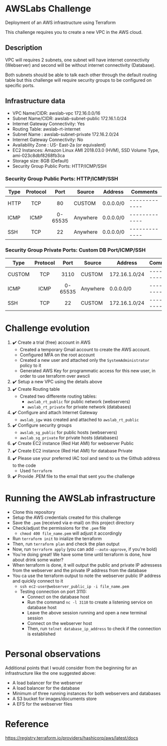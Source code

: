 # AWSLabs Challenge
Deployment of an AWS infrastructure using Terraform

This challenge requires you to create a new VPC in the AWS cloud.

## Description
VPC will requires 2 subnets, one subnet will have internet connectivity (Webserver) and second will be without internet
connectivity (Database).

Both subnets should be able to talk each other through the default routing table but this challenge will require security groups to be configured on specific ports.

## Infrastructure data
- VPC Name/CIDR: awslab-vpc 172.16.0.0/16
- Subnet Name/CIDR: awslab-subnet-public 172.16.1.0/24
- Internet Gateway Connectivity: Yes
- Routing Table: awslab-rt-internet
- Subnet Name : awslab-subnet-private 172.16.2.0/24
- Internet Gateway Connectivity: No
- Availability Zone : US- East-2a (or equivalent)
- EC2 Instances: Amazon Linux AMI 2018.03.0 (HVM), SSD Volume Type, ami-023c8dbf8268fb3ca
- Storage size: 8GB (Default)
- Security Group Public Ports: HTTP/ICMP/SSH

### Security Group Public Ports: HTTP/ICMP/SSH
| Type          | Protocol      | Port    | Source        | Address       | Comments      |
| ------------- |:-------------:|:-------:| ------------- | ------------- | ------------- |
| HTTP          | TCP           | 80      | CUSTOM        | 0.0.0.0/0     | ------------- |
| ICMP          | ICMP          | 0-65535 | Anywhere      | 0.0.0.0/0     | ------------- |
| SSH           | TCP           | 22      | Anywhere      | 0.0.0.0/0     | ------------- |

### Security Group Private Ports: Custom DB Port/ICMP/SSH
| Type          | Protocol      | Port    | Source        | Address       | Comments      |
| ------------- |:-------------:|:-------:| ------------- | ------------- | ------------- |
| CUSTOM        | TCP           | 3110    | CUSTOM        | 172.16.1.0/24 | ------------- |
| ICMP          | ICMP          | 0-65535 | Anywhere      | 0.0.0.0/0     | ------------- |
| SSH           | TCP           | 22      | CUSTOM        | 172.16.1.0/24 | ------------- |

# Challenge evolution

1. ✔️ Create a trial (free) account in AWS 
    - Created a temporary Gmail account to create the AWS account.
    - Configured MFA on the root account
    - Created a new user and attached only the `SystemAdministrator` policy to it
    - Generated AWS Key for programmatic access for this new user, in order to use terraform over awscli
2. ✔️ Setup a new VPC using the details above
3. ✔️ Create Routing table
    - Created two differente routing tables:
        - `awslab_rt_public` for public network (webservers)
        - `awslab_rt_private` for private network (databases)
4. ✔️ Configure and attach Internet Gateway
    - `awslab_igw` was created and attached to `awslab_rt_public`
5. ✔️ Configure security groups
    - `awslab_sg_public` for public hosts (webservers)
    - `awslab_sg_private` for private hosts (databases)
6. ✔️ Create EC2 instance (Red Hat AMI) for webserver Public
7. ✔️ Create EC2 instance (Red Hat AMI) for database Private
8. ✔️ Please use your preferred IAC tool and send to us the Github address to the code
    - Used `Terraform`
9. ✔️ Provide .PEM file to the email that sent you the challenge

# Running the AWSLab infrastructure
- Clone this repository
- Setup the AWS credentials created for this challenge
- Save the `.pem` (received via e-mail) on this project directory
- Check/adjust the permissions for the `.pem` file
    - `chmod 400 file_name.pem` will adjust it accordingly
- Run `terraform init` to inialize the terraform
- Then, run `terraform plan` and check the plan output
- Now, run `terraform apply` (you can add `--auto-approve`, if you're bold)
- You're doing great! We have some time until terraform is done, how about drink some water?
- When terraform is done, it will output the public and private IP adressess from the webserver and the private IP address from the database
- You ca use the terraform output to note the webserver public IP address and quickly connect to it
    - `ssh ec2-user@webserver_public_ip -i file_name.pem`
    - Testing connection on port 3110:
        - Connect on the database host 
        - Run the command `nc -l 3110` to create a listening service on database host
        - Leave the above session running and open a new terminal session
        - Connect on the webserver host
        - Then, run `telnet database_ip_address` to check if the connection is established

# Personal observations
Additional points that I would consider from the beginning for an infrastructure like the one suggested above:
- A load balancer for the webserver
- A load balancer for the database
- Minimum of three running instances for both webservers and databases
- A S3 bucket for images/documents store
- A EFS for the webserver files

# Reference
https://registry.terraform.io/providers/hashicorp/aws/latest/docs